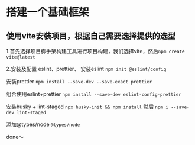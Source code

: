 # 搭建一个基础框架

## 使用vite安装项目，根据自己需要选择提供的选型

1.首先选择项目脚手架构建工具进行项目构建，我们选择vite，然后`npm create vite@latest`

2.安装及配置 eslint、prettier、
安装eslint `npm init @eslint/config`

安装prettier `npm install --save-dev --save-exact prettier`

组合使用eslint+prettier `npm install --save-dev eslint-config-prettier`

安装husky + lint-staged `npx husky-init && npm install` 然后 `npm i --save-dev lint-staged`

添加@types/node `@types/node`

done～
